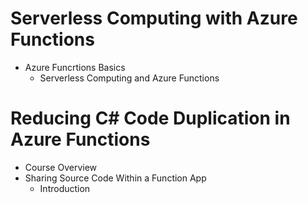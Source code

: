 # Serverless Computing with Azure Functions
- Azure Funcrtions Basics
  - Serverless Computing and Azure Functions

# Reducing C# Code Duplication in Azure Functions
- Course Overview
- Sharing Source Code Within a Function App
  - Introduction